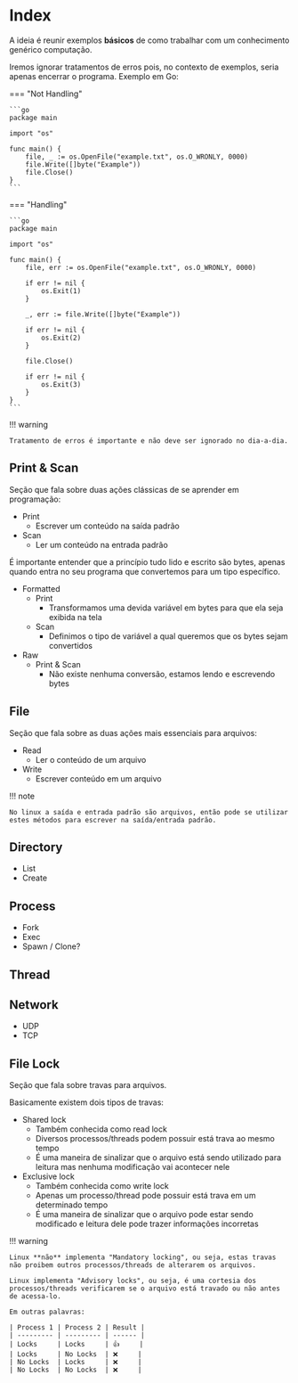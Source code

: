 # Index

A ideia é reunir exemplos **básicos** de como trabalhar com um conhecimento genérico computação.  

Iremos ignorar tratamentos de erros pois, no contexto de exemplos, seria apenas encerrar o programa. Exemplo em Go:  

=== "Not Handling"

    ```go
    package main

    import "os"

    func main() {
        file, _ := os.OpenFile("example.txt", os.O_WRONLY, 0000)
        file.Write([]byte("Example"))
        file.Close()
    }
    ```

=== "Handling"

    ```go
    package main

    import "os"

    func main() {
        file, err := os.OpenFile("example.txt", os.O_WRONLY, 0000)

        if err != nil {
            os.Exit(1)
        }

        _, err := file.Write([]byte("Example"))

        if err != nil {
            os.Exit(2)
        }

        file.Close()

        if err != nil {
            os.Exit(3)
        }
    }
    ```

!!! warning

    Tratamento de erros é importante e não deve ser ignorado no dia-a-dia.  

## Print & Scan

Seção que fala sobre duas ações clássicas de se aprender em programação:  

- Print
    - Escrever um conteúdo na saída padrão
- Scan
    - Ler um conteúdo na entrada padrão

É importante entender que a princípio tudo lido e escrito são bytes, apenas quando entra no seu programa que convertemos para um tipo específico.  

- Formatted
    - Print
        - Transformamos uma devida variável em bytes para que ela seja exibida na tela
    - Scan
        - Definimos o tipo de variável a qual queremos que os bytes sejam convertidos
- Raw
    - Print & Scan
        - Não existe nenhuma conversão, estamos lendo e escrevendo bytes

## File

Seção que fala sobre as duas ações mais essenciais para arquivos:  

- Read
    - Ler o conteúdo de um arquivo
- Write
    - Escrever conteúdo em um arquivo

!!! note

    No linux a saída e entrada padrão são arquivos, então pode se utilizar estes métodos para escrever na saída/entrada padrão.  

## Directory

- List
- Create

## Process

- Fork
- Exec
- Spawn / Clone?

## Thread

## Network

- UDP
- TCP

## File Lock

Seção que fala sobre travas para arquivos.  

Basicamente existem dois tipos de travas:  

- Shared lock
    - Também conhecida como read lock
    - Diversos processos/threads podem possuir está trava ao mesmo tempo
    - É uma maneira de sinalizar que o arquivo está sendo utilizado para leitura mas nenhuma modificação vai acontecer nele
- Exclusive lock
    - Também conhecida como write lock
    - Apenas um processo/thread pode possuir está trava em um determinado tempo
    - É uma maneira de sinalizar que o arquivo pode estar sendo modificado e leitura dele pode trazer informações incorretas

!!! warning

    Linux **não** implementa "Mandatory locking", ou seja, estas travas não proibem outros processos/threads de alterarem os arquivos.  

    Linux implementa "Advisory locks", ou seja, é uma cortesia dos processos/threads verificarem se o arquivo está travado ou não antes de acessa-lo.  

    Em outras palavras:

    | Process 1 | Process 2 | Result |
    | --------- | --------- | ------ |
    | Locks     | Locks     | 👍     |
    | Locks     | No Locks  | ❌     |
    | No Locks  | Locks     | ❌     |
    | No Locks  | No Locks  | ❌     |
    